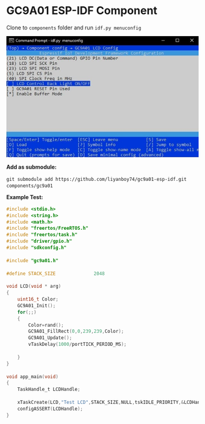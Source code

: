 # GC9A01 ESP-IDF Component    

Clone to `components` folder and run `idf.py menuconfig`

![](img/ESP-IDF_menuconfig.jpg)

**Add as submodule:**

`git submodule add https://github.com/liyanboy74/gc9a01-esp-idf.git components/gc9a01`

**Example Test:**

```c
#include <stdio.h>
#include <string.h>
#include <math.h>
#include "freertos/FreeRTOS.h"
#include "freertos/task.h"
#include "driver/gpio.h"
#include "sdkconfig.h"

#include "gc9a01.h"

#define STACK_SIZE              2048

void LCD(void * arg)
{
    uint16_t Color;
    GC9A01_Init();
    for(;;)
    {
        Color=rand();
        GC9A01_FillRect(0,0,239,239,Color);
        GC9A01_Update();
        vTaskDelay(1000/portTICK_PERIOD_MS);
        
    }
}

void app_main(void)
{
    TaskHandle_t LCDHandle;

    xTaskCreate(LCD,"Test LCD",STACK_SIZE,NULL,tskIDLE_PRIORITY,&LCDHandle);
    configASSERT(LCDHandle);
}

```

